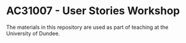 # AC31007 - User Stories Workshop

The materials in this repository are used as part of teaching at the University of Dundee.